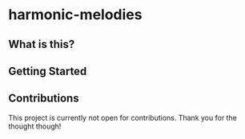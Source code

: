 # harmonic-melodies

## What is this?

## Getting Started

## Contributions
This project is currently not open for contributions. Thank you for the thought though!